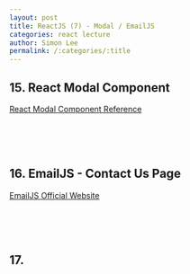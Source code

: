 ```yaml
---
layout: post
title: ReactJS (7) - Modal / EmailJS
categories: react lecture
author: Simon Lee
permalink: /:categories/:title
---
```


## 15. React Modal Component

[React Modal Component Reference][modal-reference]

<br>
<br>
<br>

## 16. EmailJS - Contact Us Page

[EmailJS Official Website][emailjs]

<br>
<br>
<br>

## 17.

<br>
<br>
<br>

[modal-reference]: https://blog.bitsrc.io/build-a-simple-modal-component-with-react-16decdc111a6
[emailjs]: https://www.emailjs.com/

